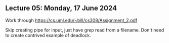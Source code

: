 ## Lecture 05: Monday, 17 June 2024

Work through <https://cs.uml.edu/~bill/cs308/Assignment_2.pdf>

Skip creating pipe for input, just have grep read from a filename.
Don't need to create contrived example of deadlock.
